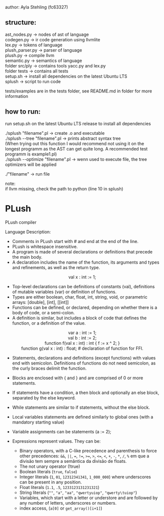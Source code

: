 author: Ayla Stehling (fc63327)

## structure:
ast_nodes.py -> nodes of ast of language <br/>
codegen.py -> ir code generation using llvmlite <br/>
lex.py -> tokens of language <br/>
plush_parser.py -> parser of language <br/>
plush.py -> compile llvm <br/>
semantic.py -> semantics of language <br/>
folder src/ply -> contains tools yacc.py and lex.py <br/>
folder tests -> contains all tests <br/>
setup.sh -> install all dependencies on the latest Ubuntu LTS <br/>
splush -> script to run code

tests/examples are in the tests folder, see README.md in folder for more information

## how to run:
run setup.sh on the latest Ubuntu LTS release to install all dependencies <br/>

./splush "filename".pl  -> create .o and executable  <br/>
./splush --tree "filename".pl -> prints abstract syntax tree <br/>
    (When trying out this function I would recommend not using it on the longest programm as the AST can get quite long. A recommended test programm is example1.pl) <br/>
./splush --optimize "filename".pl -> wenn used to execute file, the tree optimizers will be applied <br/>

./"filename" -> run file

note:  <br/>
if llvm missing, check the path to python (line 10 in splush)

# PLush
PLush compiler

Language Description:

- Comments in PLush start with # and end at the end of the line.
- PLush is whitespace insensitive.
- A program is made of several declarations or definitions that precede the main body.
- A declaration includes the name of the function, its arguments and types and refinements, as well as the return type.

<p align="center">
val x : int := 1;
</p>

- Top-level declarations can be definitions of constants (val), definitions of mutable variables (var) or definition of functions.
- Types are either boolean, char, float, int, string, void, or parametric arrays: [double], [int], [[int]]
- Functions can be defined, or declared, depending on whether there is a body of code, or a semi-colon.
- A definition is similar, but includes a block of code that defines the function, or a definition of the value.

<p align="center">
var a : int := 1; <br />
val b : int := 2; <br />
function f(val x : int) : int { f := x ^ 2; } <br />
function g(val x : int) : float; # declaration of function for FFI.
</p>

- Statements, declarations and definitions (except functions) with values end with semicolon. Definitions of functions do not need semicolon, as the curly braces delimit the function.
- Blocks are enclosed with { and } and are comprised of 0 or more statements.
- If statements have a condition, a then block and optionally an else block, separated by the else keyword.
- While statements are similar to if statements, without the else block.
- Local variables statements are defined similarly to global ones (with a mandatory starting value)
- Variable assignments can be statements (a := 2);
- Expressions represent values. They can be:
 
    - Binary operators, with a C-like precedence and parenthesis to force other precedences: `&&`, `||`, `=`, `!=`, `>=`, `>`, `<=`, `<`, `+`, `-`, `*`, `/`, `%` em que a divisão tem sempre a semântica da divisão de floats.
    - The not unary operator (!true)
    - Boolean literals (`true`, `false`)
    - Integer literals (`1`, `01`, `12312341341`, `1_000_000`) where underscores can be present in any position.
    - Float literals (`1.1`, `.5`, `1233123131231321`)
    - String literals (`""`, `"a"`, `"aa"`, `"qwertyuiop"`, `"qwerty\tuiop"`)
    - Variables, which start with a letter or understore and are followed by any number of letters, underscores or numbers.
    - index access, (`a[0]` or `get_array()[i+1]`)